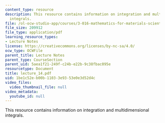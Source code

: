 ```yaml
---
content_type: resource
description: This resource contains information on integration and multidimensional
  integrals.
file: /ol-ocw-studio-app/courses/3-016-mathematics-for-materials-scientists-and-engineers-fall-2005/1be1c52eb00b11033e9353e0e3d52d4c_lecture_14.pdf
file_size: 209912
file_type: application/pdf
learning_resource_types:
- Lecture Notes
license: https://creativecommons.org/licenses/by-nc-sa/4.0/
ocw_type: OCWFile
parent_title: Lecture Notes
parent_type: CourseSection
parent_uid: 5aea1f21-249f-c24b-e22b-9c38fbac095e
resourcetype: Document
title: lecture_14.pdf
uid: 1be1c52e-b00b-1103-3e93-53e0e3d52d4c
video_files:
  video_thumbnail_file: null
video_metadata:
  youtube_id: null
---
```

This resource contains information on integration and multidimensional integrals.